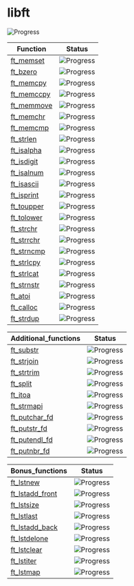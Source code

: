 # libft

![Progress](https://progress-bar.dev/23/?scale=100&title=GlobalProgress&width=800&color=babaca&suffix=%)


| Function     | Status        |
|------------------|---------------------|
| [ft_memset](ft_memset.c)    | ![Progress](https://progress-bar.dev/0/?title=Unstarted) |
|  [ft_bzero](ft_bzero.c)   | ![Progress](https://progress-bar.dev/0/?title=Unstarted) |
|   [ft_memcpy](ft_memcpy.c)  | ![Progress](https://progress-bar.dev/0/?title=Unstarted)|
|   [ft_memccpy](ft_memccpy.c)  | ![Progress](https://progress-bar.dev/0/?title=Unstarted) |
|  [ft_memmove](ft_memmove.c)   | ![Progress](https://progress-bar.dev/0/?title=Unstarted) |
|  [ft_memchr](ft_memchr.c)   | ![Progress](https://progress-bar.dev/0/?title=Unstarted) |
|  [ft_memcmp](ft_memcmp.c)   | ![Progress](https://progress-bar.dev/0/?title=Unstarted) |
|  [ft_strlen](ft_strlen.c)   | ![Progress](https://progress-bar.dev/100/?title=Done) |
|   [ft_isalpha](ft_isalpha.c)  | ![Progress](https://progress-bar.dev/100/?title=Done) |
|    [ft_isdigit](ft_isdigit.c) | ![Progress](https://progress-bar.dev/100/?title=Done) |
|   [ft_isalnum](ft_isalnum.c)  | ![Progress](https://progress-bar.dev/100/?title=Done) |
|  [ft_isascii](ft_isascii.c)    | ![Progress](https://progress-bar.dev/100/?title=Done) |
|  [ft_isprint](ft_isprint.c)   | ![Progress](https://progress-bar.dev/100/?title=Done) |
|   [ft_toupper](ft_toupper.c)  | ![Progress](https://progress-bar.dev/100/?title=Done) |
|   [ft_tolower](ft_tolower.c)  | ![Progress](https://progress-bar.dev/100/?title=Done) |
|   [ft_strchr](ft_strchr.c)  | ![Progress](https://progress-bar.dev/0/?title=Unstarted) |
|   [ft_strrchr](ft_strrchr.c)  | ![Progress](https://progress-bar.dev/0/?title=Unstarted) |
|   [ft_strncmp](ft_strncmp.c)  | ![Progress](https://progress-bar.dev/0/?title=Unstarted) |
|   [ft_strlcpy](ft_strlcpy.c)  | ![Progress](https://progress-bar.dev/100/?title=Done) |
|   [ft_strlcat](ft_strlcat.c)  | ![Progress](https://progress-bar.dev/0/?title=Unstarted) |
|   [ft_strnstr](ft_strnstr.c)  | ![Progress](https://progress-bar.dev/0/?title=Unstarted) |
| [ft_atoi](ft_atoi.c) | ![Progress](https://progress-bar.dev/0/?title=Unstarted) |
|   [ft_calloc](ft_calloc.c)  | ![Progress](https://progress-bar.dev/0/?title=Unstarted) |
|   [ft_strdup](ft_strdup.c)  | ![Progress](https://progress-bar.dev/0/?title=Unstarted) |

| Additional_functions     | Status        |
|------------------|---------------------|
|   [ft_substr](ft_substr.c)  | ![Progress](https://progress-bar.dev/0/?title=Unstarted) |
|   [ft_strjoin](ft_strjoin.c)  | ![Progress](https://progress-bar.dev/0/?title=Unstarted) |
|   [ft_strtrim](ft_strtrim.c)  | ![Progress](https://progress-bar.dev/0/?title=Unstarted) |
|   [ft_split](ft_split.c)  | ![Progress](https://progress-bar.dev/0/?title=Unstarted) |
|   [ft_itoa](ft_itoa.c)  | ![Progress](https://progress-bar.dev/0/?title=Unstarted) |
|    [ft_strmapi](ft_strmapi.c) | ![Progress](https://progress-bar.dev/0/?title=Unstarted) |
|    [ft_putchar_fd](ft_putchar_fd.c) | ![Progress](https://progress-bar.dev/100/?title=Done) |
|   [ft_putstr_fd](ft_putstr_fd.c)  | ![Progress](https://progress-bar.dev/0/?title=Unstarted) |
|   [ft_putendl_fd](ft_putendl_fd.c)  | ![Progress](https://progress-bar.dev/0/?title=Unstarted) |
|   [ft_putnbr_fd](ft_putnbr_fd.c) | ![Progress](https://progress-bar.dev/0/?title=Unstarted) |

| Bonus_functions     | Status        |
|------------------|---------------------|
|   [ft_lstnew](bonus_functions/ft_lstnew.c)  | ![Progress](https://progress-bar.dev/0/?title=Unstarted) |
|   [ft_lstadd_front](bonus_functions/ft_lstadd_front.c)  | ![Progress](https://progress-bar.dev/0/?title=Unstarted) |
|   [ft_lstsize](bonus_functions/ft_lstsize.c)  | ![Progress](https://progress-bar.dev/0/?title=Unstarted) |
|   [ft_lstlast](bonus_functions/ft_lstlast.c)  | ![Progress](https://progress-bar.dev/0/?title=Unstarted) |
|   [ft_lstadd_back](bonus_functions/ft_lstadd_back.c)  | ![Progress](https://progress-bar.dev/0/?title=Unstarted) |
|   [ft_lstdelone](bonus_functions/ft_lstdelone.c)  | ![Progress](https://progress-bar.dev/0/?title=Unstarted) |
|   [ft_lstclear](bonus_functions/ft_lstclear.c)  | ![Progress](https://progress-bar.dev/0/?title=Unstarted) |
|   [ft_lstiter](bonus_functions/ft_lstiter.c)  | ![Progress](https://progress-bar.dev/0/?title=Unstarted) |
|   [ft_lstmap](bonus_functions/ft_lstmap.c)  | ![Progress](https://progress-bar.dev/0/?title=Unstarted) |
